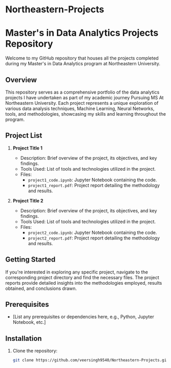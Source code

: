 # Northeastern-Projects

# Master's in Data Analytics Projects Repository

Welcome to my GitHub repository that houses all the projects completed during my Master's in Data Analytics program at Northeastern University.

## Overview

This repository serves as a comprehensive portfolio of the data analytics projects I have undertaken as part of my academic journey Pursuing MS At Northeastern University. Each project represents a unique exploration of various data analysis techniques, Machine Learning, Neural Networks, tools, and methodologies, showcasing my skills and learning throughout the program.

## Project List

1. **Project Title 1**
   - Description: Brief overview of the project, its objectives, and key findings.
   - Tools Used: List of tools and technologies utilized in the project.
   - Files:
     - `project1_code.ipynb`: Jupyter Notebook containing the code.
     - `project1_report.pdf`: Project report detailing the methodology and results.

2. **Project Title 2**
   - Description: Brief overview of the project, its objectives, and key findings.
   - Tools Used: List of tools and technologies utilized in the project.
   - Files:
     - `project2_code.ipynb`: Jupyter Notebook containing the code.
     - `project2_report.pdf`: Project report detailing the methodology and results.

<!-- Add more projects as needed -->

## Getting Started

If you're interested in exploring any specific project, navigate to the corresponding project directory and find the necessary files. The project reports provide detailed insights into the methodologies employed, results obtained, and conclusions drawn.

## Prerequisites

- [List any prerequisites or dependencies here, e.g., Python, Jupyter Notebook, etc.]

## Installation

1. Clone the repository:

   ```bash
   git clone https://github.com/veersingh9540/Northeastern-Projects.git
